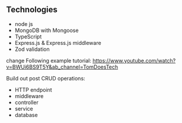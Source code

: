 ## Technologies
 - node js
 - MongoDB with Mongoose
 - TypeScript
 - Express.js & Express.js middleware
 - Zod validation

change
Following example tutorial:
https://www.youtube.com/watch?v=BWUi6BS9T5Y&ab_channel=TomDoesTech

Build out post CRUD operations:
 
 - HTTP endpoint
 - middleware
 - controller
 - service
 - database